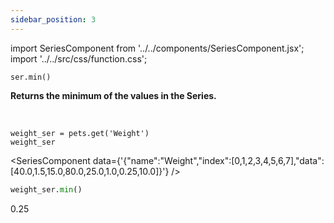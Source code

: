 ```yaml
---
sidebar_position: 3
---
```

import SeriesComponent from '../../components/SeriesComponent.jsx';
import '../../src/css/function.css';

<code>ser.min()</code>

<div className='base'>
    <p><strong>Returns the minimum of the values in the Series.</strong></p>
</div>

<br />

```python3
weight_ser = pets.get('Weight')
weight_ser
```
<SeriesComponent data={'{"name":"Weight","index":[0,1,2,3,4,5,6,7],"data":[40.0,1.5,15.0,80.0,25.0,1.0,0.25,10.0]}'} />

```python
weight_ser.min()
```
0.25